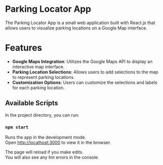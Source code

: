 # Parking Locator App

The Parking Locator App is a small web application built with React.js that allows users to visualize parking locations on a Google Map interface.

# Features

- **Google Maps Integration**: Utilizes the Google Maps API to display an interactive map interface.
- **Parking Location Selections**: Allows users to add selections to the map to represent parking locations.
- **Customization Options**: Users can customize the selections and labels for each parking location.

## Available Scripts

In the project directory, you can run:

### `npm start`

Runs the app in the development mode.\
Open [http://localhost:3000](http://localhost:3000) to view it in the browser.

The page will reload if you make edits.\
You will also see any lint errors in the console.
